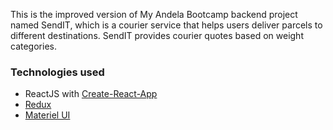 This is the improved version of My Andela Bootcamp backend project named SendIT, which is a courier service that helps users deliver parcels to different destinations. SendIT provides courier quotes based on weight categories.

### Technologies used

- ReactJS with [Create-React-App](https://create-react-app.dev/)
- [Redux](https://redux.js.org/)
- [Materiel UI](https://material-ui.com/)